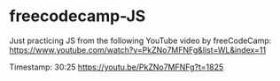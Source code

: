 # freecodecamp-JS

Just practicing JS from the following YouTube video by freeCodeCamp:
https://www.youtube.com/watch?v=PkZNo7MFNFg&list=WL&index=11

Timestamp: 30:25
https://youtu.be/PkZNo7MFNFg?t=1825
